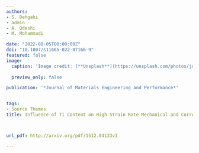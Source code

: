 ```yaml
---
authors:
- S. Dehgahi
- admin
- A. Odeshi
- M. Mohammadi

date: "2022-08-05T00:00:00Z"
doi: "10.1007/s11665-022-07166-9"
featured: false
image:
  caption: 'Image credit: [**Unsplash**](https://unsplash.com/photos/jdD8gXaTZsc)'
  
  preview_only: false

publication: '*Journal of Materials Engineering and Performance*'


tags:
- Source Themes
title: Influence of Ti Content on High Strain Rate Mechanical and Corrosion Behavior of Additively Manufactured Maraging Steels



url_pdf: http://arxiv.org/pdf/1512.04133v1

---
```


